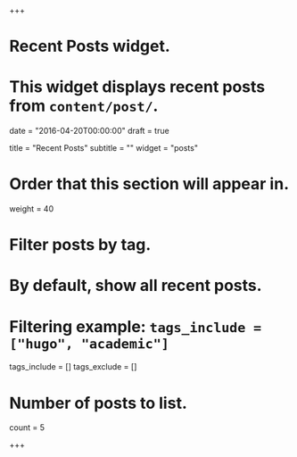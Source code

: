 +++
# Recent Posts widget.
# This widget displays recent posts from `content/post/`.

date = "2016-04-20T00:00:00"
draft = true 

title = "Recent Posts"
subtitle = ""
widget = "posts"

# Order that this section will appear in.
weight = 40

# Filter posts by tag.
#  By default, show all recent posts.
#  Filtering example: `tags_include = ["hugo", "academic"]`
tags_include = []
tags_exclude = []

# Number of posts to list.
count = 5

+++

